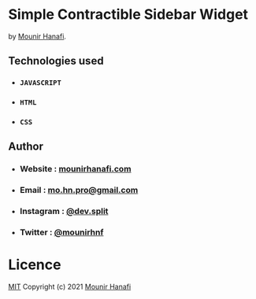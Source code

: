# Simple Contractible Sidebar Widget
by [Mounir Hanafi](https://mounirhanafi.com).

## Technologies used
* ### `JAVASCRIPT`
* ### `HTML`
* ### `CSS`

## Author
* ### Website : [mounirhanafi.com](https://mounirhanafi.com)
* ### Email : mo.hn.pro@gmail.com
* ### Instagram : [@dev.split](https://instagram.com/dev.split)
* ### Twitter : [@mounirhnf](https://twitter.com/MounirHnf)

# Licence
[MIT](https://github.com/mounir-hanafi/01.contractible-sidebar/tree/main/LICENCE.md) Copyright (c) 2021 [Mounir Hanafi](https://mounirhanafi.com)